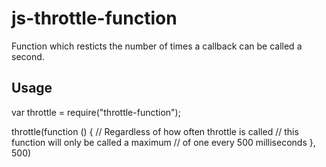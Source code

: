 # js-throttle-function

Function which resticts the number of times a callback can be called a second.

## Usage

  var throttle = require("throttle-function");
  
  throttle(function () {
    // Regardless of how often throttle is called
    // this function will only be called a maximum 
    // of one every 500 milliseconds
  }, 500)

